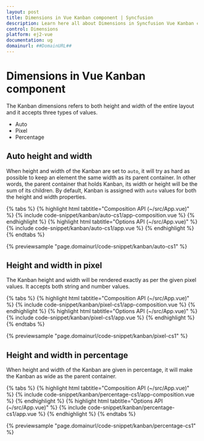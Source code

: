 ```yaml
---
layout: post
title: Dimensions in Vue Kanban component | Syncfusion
description: Learn here all about Dimensions in Syncfusion Vue Kanban component of Syncfusion Essential JS 2 and more.
control: Dimensions 
platform: ej2-vue
documentation: ug
domainurl: ##DomainURL##
---
```


# Dimensions in Vue Kanban component

The Kanban dimensions refers to both height and width of the entire layout and it accepts three types of values.

* Auto
* Pixel
* Percentage

## Auto height and width

When height and width of the Kanban are set to `auto`, it will try as hard as possible to keep an element the same width as its parent container. In other words, the parent container that holds Kanban, its width or height will be the sum of its children. By default, Kanban is assigned with `auto` values for both the height and width properties.

{% tabs %}
{% highlight html tabtitle="Composition API (~/src/App.vue)" %}
{% include code-snippet/kanban/auto-cs1/app-composition.vue %}
{% endhighlight %}
{% highlight html tabtitle="Options API (~/src/App.vue)" %}
{% include code-snippet/kanban/auto-cs1/app.vue %}
{% endhighlight %}
{% endtabs %}
        
{% previewsample "page.domainurl/code-snippet/kanban/auto-cs1" %}

## Height and width in pixel

The Kanban height and width will be rendered exactly as per the given pixel values. It accepts both string and number values.

{% tabs %}
{% highlight html tabtitle="Composition API (~/src/App.vue)" %}
{% include code-snippet/kanban/pixel-cs1/app-composition.vue %}
{% endhighlight %}
{% highlight html tabtitle="Options API (~/src/App.vue)" %}
{% include code-snippet/kanban/pixel-cs1/app.vue %}
{% endhighlight %}
{% endtabs %}
        
{% previewsample "page.domainurl/code-snippet/kanban/pixel-cs1" %}

## Height and width in percentage

When height and width of the Kanban are given in percentage, it will make the Kanban as wide as the parent container.

{% tabs %}
{% highlight html tabtitle="Composition API (~/src/App.vue)" %}
{% include code-snippet/kanban/percentage-cs1/app-composition.vue %}
{% endhighlight %}
{% highlight html tabtitle="Options API (~/src/App.vue)" %}
{% include code-snippet/kanban/percentage-cs1/app.vue %}
{% endhighlight %}
{% endtabs %}
        
{% previewsample "page.domainurl/code-snippet/kanban/percentage-cs1" %}